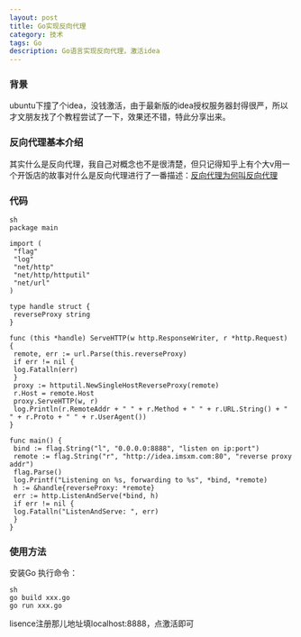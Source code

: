 ```yaml
---
layout: post
title: Go实现反向代理
category: 技术
tags: Go
description: Go语言实现反向代理，激活idea
---
```


### 背景

ubuntu下撞了个idea，没钱激活，由于最新版的idea授权服务器封得很严，所以才文朋友找了个教程尝试了一下，效果还不错，特此分享出来。

### 反向代理基本介绍

其实什么是反向代理，我自己对概念也不是很清楚，但只记得知乎上有个大v用一个开饭店的故事对什么是反向代理进行了一番描述：[反向代理为何叫反向代理](https://www.zhihu.com/question/24723688)

### 代码

```
sh
package main

import (
 "flag"
 "log"
 "net/http"
 "net/http/httputil"
 "net/url"
)

type handle struct {
 reverseProxy string
}

func (this *handle) ServeHTTP(w http.ResponseWriter, r *http.Request) {
 remote, err := url.Parse(this.reverseProxy)
 if err != nil {
 log.Fatalln(err)
 }
 proxy := httputil.NewSingleHostReverseProxy(remote)
 r.Host = remote.Host
 proxy.ServeHTTP(w, r)
 log.Println(r.RemoteAddr + " " + r.Method + " " + r.URL.String() + " " + r.Proto + " " + r.UserAgent())
}

func main() {
 bind := flag.String("l", "0.0.0.0:8888", "listen on ip:port")
 remote := flag.String("r", "http://idea.imsxm.com:80", "reverse proxy addr")
 flag.Parse()
 log.Printf("Listening on %s, forwarding to %s", *bind, *remote)
 h := &handle{reverseProxy: *remote}
 err := http.ListenAndServe(*bind, h)
 if err != nil {
 log.Fatalln("ListenAndServe: ", err)
 }
}
```

### 使用方法

安装Go
执行命令：

```
sh
go build xxx.go
go run xxx.go
```

lisence注册那儿地址填localhost:8888，点激活即可
